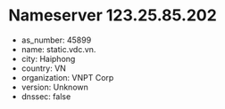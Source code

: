 # Nameserver 123.25.85.202

* as_number: 45899
* name: static.vdc.vn.
* city: Haiphong
* country: VN
* organization: VNPT Corp
* version: Unknown
* dnssec: false

